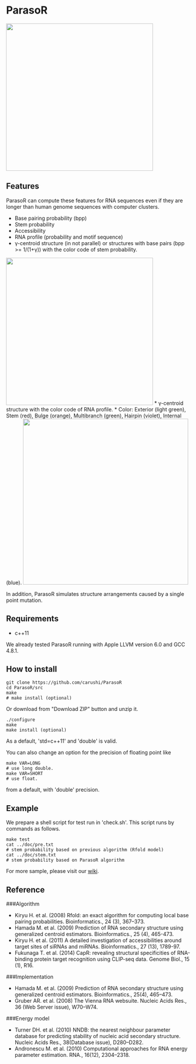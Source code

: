# ParasoR

<img src="https://sites.google.com/site/cawatchm/software/parasor/logo.png" width="400">

## Features 
ParasoR can compute these features for RNA sequences even if they are longer than human genome sequences with computer clusters.

* Base pairing probability (bpp)
* Stem probability
* Accessibility
* RNA profile (probability and motif sequence)
* γ-centroid structure (in not parallel) or structures with base pairs (bpp >= 1/(1+γ)) with the color code of stem probability.

<img src="https://sites.google.com/site/cawatchm/software/parasor/stem.png" width="400">
* γ-centroid structure with the color code of RNA profile.
	* Color: Exterior (light green), Stem (red), Bulge (orange), Multibranch (green), Hairpin (violet), Internal (blue).

<img src="https://sites.google.com/site/cawatchm/software/parasor/prof.png" width="450">

In addition, ParasoR simulates structure arrangements caused by a single point mutation.

## Requirements

* c++11

We already tested ParasoR running with Apple LLVM version 6.0 and GCC 4.8.1.

## How to install

```
git clone https://github.com/carushi/ParasoR
cd ParasoR/src
make
# make install (optional)
```

Or download from "Download ZIP" button and unzip it.

```
./configure
make
make install (optional)
```

As a default, 'std=c++11' and 'double' is valid.

You can also change an option for the precision of floating point like

```
make VAR=LONG
# use long double.
make VAR=SHORT
# use float.
```
from a default, with 'double' precision.

## Example
We prepare a shell script for test run in 'check.sh'.
This script runs by commands as follows.

```
make test
cat ../doc/pre.txt
# stem probability based on previous algorithm (Rfold model)
cat ../doc/stem.txt
# stem probability based on ParasoR algorithm
```

For more sample, please visit our <a href="https://github.com/carushi/ParasoR/wiki">wiki</a>.

## Reference

###Algorithm

* Kiryu H. et al. (2008) Rfold: an exact algorithm for computing local base pairing probabilities. Bioinformatics., 24 (3), 367–373.
* Hamada M. et al. (2009) Prediction of RNA secondary structure using generalized centroid estimators. Bioinformatics., 25 (4), 465-473.
* Kiryu H. et al. (2011) A detailed investigation of accessibilities around target sites of siRNAs and miRNAs. Bioinformatics., 27 (13), 1789-97.
* Fukunaga T. et al. (2014) CapR: revealing structural specificities of RNA-binding protein target recognition using CLIP-seq data. Genome Biol., 15 (1), R16.


###Implementation

* Hamada M. et al. (2009) Prediction of RNA secondary structure using generalized centroid estimators. Bioinformatics., 25(4), 465–473.
* Gruber AR. et al. (2008) The Vienna RNA websuite. Nucleic Acids Res., 36 (Web Server issue), W70–W74.

###Energy model

* Turner DH. et al. (2010) NNDB: the nearest neighbour parameter database for predicting stability of nucleic acid secondary structure. Nucleic Acids Res., 38(Database issue), D280–D282.
* Andronescu M. et al. (2010) Computational approaches for RNA energy
parameter estimation. RNA., 16(12), 2304–2318.

